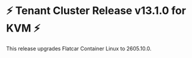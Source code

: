 # :zap: Tenant Cluster Release v13.1.0 for KVM :zap:

This release upgrades Flatcar Container Linux to 2605.10.0.
